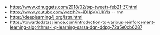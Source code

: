 * https://www.kdnuggets.com/2018/02/top-tweets-feb21-27.html
* https://www.youtube.com/watch?v=iDHpVVUkYIs -- rnn
* https://deeplearning4j.org/lstm.html
* https://towardsdatascience.com/introduction-to-various-reinforcement-learning-algorithms-i-q-learning-sarsa-dqn-ddpg-72a5e0cb6287
